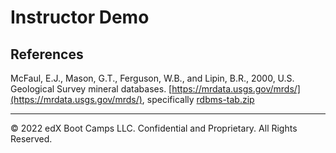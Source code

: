 # Instructor Demo

## References

McFaul, E.J., Mason, G.T., Ferguson, W.B., and Lipin, B.R., 2000, U.S. Geological Survey mineral databases. [https://mrdata.usgs.gov/mrds/](https://mrdata.usgs.gov/mrds/), specifically [rdbms-tab.zip](https://mrdata.usgs.gov/mrds/rdbms-tab.zip)

- - -

© 2022 edX Boot Camps LLC. Confidential and Proprietary. All Rights Reserved.
